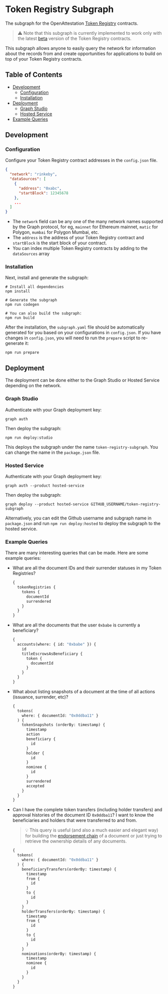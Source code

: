 # Token Registry Subgraph

The subgraph for the OpenAttestation [Token Registry](https://github.com/Open-Attestation/token-registry) contracts.

> ⚠️ Note that this subgraph is currently implemented to work only with the latest [beta](https://github.com/Open-Attestation/token-registry/tree/beta) version of the Token Registry contracts.

This subgraph allows anyone to easily query the network for information about the records from and create opportunities for applications to build on top of your Token Registry contracts.

## Table of Contents
- [Development](#development)
  - [Configuration](#configuration)
  - [Installation](#installation)
- [Deployment](#deployment)
  - [Graph Studio](#graph-studio)
  - [Hosted Service](#hosted-service)
- [Example Queries](#example-queries)

## Development

### Configuration
Configure your Token Registry contract addresses in the `config.json` file.

```json
{
  "network": "rinkeby",
  "dataSources": [
    {
      "address": "0xabc",
      "startBlock": 12345678
    },
    ...
  ]
}
```

* The `network` field can be any one of the many network names supported by the Graph protocol, for eg, `mainnet` for Ethereum mainnet, `matic` for Polygon, `mumbai` for Polygon Mumbai, etc.
* The `address` is the address of your Token Registry contract and `startBlock` is the start block of your contract.
* You can index multiple Token Registry contracts by adding to the `dataSources` array

### Installation
Next, install and generate the subgraph:

```
# Install all dependencies
npm install

# Generate the subgraph
npm run codegen

# You can also build the subgraph:
npm run build
```

After the installation, the `subgraph.yaml` file should be automatically generated for you based on your configurations
in `config.json`. If you have changes in `config.json`, you will need to run the `prepare` script to re-generate it:

```
npm run prepare
```

## Deployment

The deployment can be done either to the Graph Studio or Hosted Service depending on the network.

### Graph Studio

Authenticate with your Graph deployment key:

```
graph auth
```

Then deploy the subgraph:

```
npm run deploy:studio
```

This deploys the subgraph under the name `token-registry-subgraph`. You can change the name in the `package.json` file.

### Hosted Service

Authenticate with your Graph deployment key:

```
graph auth --product hosted-service
```

Then deploy the subgraph:

```
graph deploy --product hosted-service GITHUB_USERNAME/token-registry-subgraph
```

Alternatively, you can edit the Github username and subgraph name in `package.json` and run `npm run deploy:hosted` to
deploy the subgraph to the hosted service.

### Example Queries

There are many interesting queries that can be made. Here are some example queries:

* What are all the document IDs and their surrender statuses in my Token Registries?
  ```graphql
  {
    tokenRegistries {
      tokens {
        documentId
        surrendered
      }
    }
  }
  ```
* What are all the documents that the user `0xbabe` is currently a beneficiary?
  ```graphql
  {
    accounts(where: { id: "0xbabe" }) {
      id
      titleEscrowsAsBeneficiary {
        token {
          documentId
        }
      }
    }
  }
  ```
* What about listing snapshots of a document at the time of all actions (issuance, surrender, etc)?
  ```graphql
  {
    tokens(
      where: { documentId: "0x0ddba11" }
    ) {
      tokenSnapshots (orderBy: timestamp) {
        timestamp
        action
        beneficiary {
          id
        }
        holder {
          id
        }
        nominee {
          id
        }
        surrendered
        accepted 
      }
    }
  }
  ```  
* Can I have the complete token transfers (including holder transfers) and approval histories of the document ID `0x0ddba11`? I want to know the beneficiaries and holders that were transferred to and from.
  > 💡 This query is useful (and also a much easier and elegant way) for building the [endorsement chain](https://docs.tradetrust.io/docs/tradetrust-website/endorsement-chain/) of a document or just trying to retrieve the ownership details of any documents.
  ```graphql
  {
    tokens(
      where: { documentId: "0x0ddba11" }
    ) {
      beneficiaryTransfers(orderBy: timestamp) {
        timestamp
        from {
          id
        }
        to {
          id
        }
      }
      holderTransfers(orderBy: timestamp) {
        timestamp
        from {
          id
        }
        to {
          id
        }
      }
      nominations(orderBy: timestamp) {
        timestamp
        nominee {
          id
        }
      }
    }
  }
  ```
